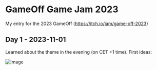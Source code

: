 # GameOff Game Jam 2023

My entry for the 2023 GameOff (https://itch.io/jam/game-off-2023)

## Day 1 - 2023-11-01 ##

Learned about the theme in the evening (on CET +1 time). First ideas:

![image](https://github.com/rubensteins/gameoff-2023/assets/3437347/ef2b2e15-a66c-4b0e-8779-d880bad546c0)

